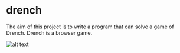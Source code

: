 # drench
The aim of this project is to write a program that can solve a game of
Drench. Drench is a browser game.

![alt text](https://github.com/ConorDavenport/drench/media/drench_board.png)